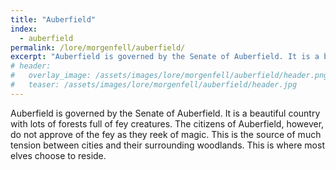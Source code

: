 ```yaml
---
title: "Auberfield"
index:
  - auberfield
permalink: /lore/morgenfell/auberfield/
excerpt: "Auberfield is governed by the Senate of Auberfield. It is a beautiful country with lots of forests full of fey creatures."
# header:
#   overlay_image: /assets/images/lore/morgenfell/auberfield/header.png
#   teaser: /assets/images/lore/morgenfell/auberfield/header.jpg
---
```

Auberfield is governed by the Senate of Auberfield. It is a beautiful country with lots of forests full of fey creatures. The citizens of Auberfield, however, do not approve of the fey as they reek of magic. This is the source of much tension between cities and their surrounding woodlands. This is where most elves choose to reside.